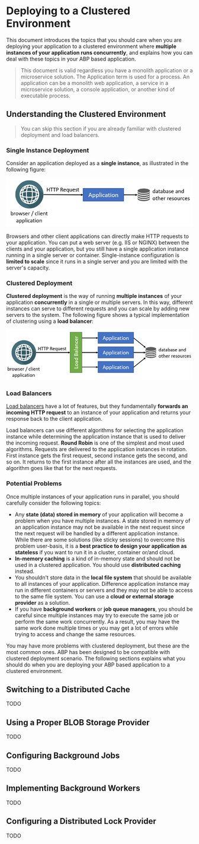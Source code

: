 # Deploying to a Clustered Environment

This document introduces the topics that you should care when you are deploying your application to a clustered environment where **multiple instances of your application runs concurrently**, and explains how you can deal with these topics in your ABP based application.

> This document is valid regardless you have a monolith application or a microservice solution. The Application term is used for a process. An application can be a monolith web application, a service in a microservice solution, a console application, or another kind of executable process.

## Understanding the Clustered Environment

> You can skip this section if you are already familiar with clustered deployment and load balancers.

### Single Instance Deployment

Consider an application deployed as a **single instance**, as illustrated in the following figure:

![deployment-single-instance](../images/deployment-single-instance.png)

Browsers and other client applications can directly make HTTP requests to your application. You can put a web server (e.g. IIS or NGINX) between the clients and your application, but you still have a single application instance running in a single server or container. Single-instance configuration is **limited to scale** since it runs in a single server and you are limited with the server's capacity.

### Clustered Deployment

**Clustered deployment** is the way of running **multiple instances** of your application **concurrently** in a single or multiple servers. In this way, different instances can serve to different requests and you can scale by adding new servers to the system. The following figure shows a typical implementation of clustering using a **load balancer**:

![deployment-clustered](../images/deployment-clustered.png)

### Load Balancers

[Load balancers](https://en.wikipedia.org/wiki/Load_balancing_(computing)) have a lot of features, but they fundamentally **forwards an incoming HTTP request** to an instance of your application and returns your response back to the client application.

Load balancers can use different algorithms for selecting the application instance while determining the application instance that is used to deliver the incoming request. **Round Robin** is one of the simplest and most used algorithms. Requests are delivered to the application instances in rotation. First instance gets the first request, second instance gets the second, and so on. It returns to the first instance after all the instances are used, and the algorithm goes like that for the next requests.

### Potential Problems

Once multiple instances of your application runs in parallel, you should carefully consider the following topics:

* Any **state (data) stored in memory** of your application will become a problem when you have multiple instances. A state stored in memory of an application instance may not be available in the next request since the next request will be handled by a different application instance. While there are some solutions (like sticky sessions) to overcome this problem user-basis, it is a **best practice to design your application as stateless** if you want to run it in a cluster, container or/and cloud.
* **In-memory caching** is a kind of in-memory state and should not be used in a clustered application. You should use **distributed caching** instead.
* You shouldn't store data in the **local file system** that should be available to all instances of your application. Difference application instance may run in different containers or servers and they may not be able to access to the same file system. You can use a **cloud or external storage provider** as a solution.
* If you have **background workers** or **job queue managers**, you should be careful since multiple instances may try to execute the same job or perform the same work concurrently. As a result, you may have the same work done multiple times or you may get a lot of errors while trying to access and change the same resources.

You may have more problems with clustered deployment, but these are the most common ones. ABP has been designed to be compatible with clustered deployment scenario. The following sections explains what you should do when you are deploying your ABP based application to a clustered environment.

## Switching to a Distributed Cache

TODO

## Using a Proper BLOB Storage Provider

TODO

## Configuring Background Jobs

TODO

## Implementing Background Workers

TODO

## Configuring a Distributed Lock Provider

TODO